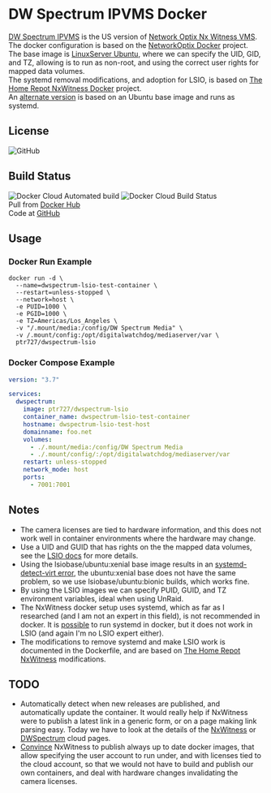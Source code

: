 # DW Spectrum IPVMS Docker

[DW Spectrum IPVMS](https://digital-watchdog.com/productdetail/DW-Spectrum-IPVMS/) is the US version of [Network Optix Nx Witness VMS](https://www.networkoptix.com/nx-witness/).  
The docker configuration is based on the [NetworkOptix Docker](https://bitbucket.org/networkoptix/nx_open_integrations/src/default/docker/) project.  
The base image is [LinuxServer Ubuntu](https://hub.docker.com/r/lsiobase/ubuntu), where we can specify the UID, GID, and TZ, allowing is to run as non-root, and using the correct user rights for mapped data volumes.  
The systemd removal modifications, and adoption for LSIO, is based on [The Home Repot NxWitness Docker](https://github.com/thehomerepot/nxwitness) project.  
An [alternate version](https://github.com/ptr727/DWSpectrum) is based on an Ubuntu base image and runs as systemd.

## License

![GitHub](https://img.shields.io/github/license/ptr727/DWSpectrum-LSIO)  

## Build Status

![Docker Cloud Automated build](https://img.shields.io/docker/cloud/automated/ptr727/dwspectrum-lsio)
![Docker Cloud Build Status](https://img.shields.io/docker/cloud/build/ptr727/dwspectrum-lsio)  
Pull from [Docker Hub](https://hub.docker.com/r/ptr727/dwspectrum-lsio)  
Code at [GitHub](https://github.com/ptr727/DWSpectrum)

## Usage

### Docker Run Example

```shell
docker run -d \
  --name=dwspectrum-lsio-test-container \
  --restart=unless-stopped \
  --network=host \
  -e PUID=1000 \
  -e PGID=1000 \
  -e TZ=Americas/Los_Angeles \
  -v "/.mount/media:/config/DW Spectrum Media" \
  -v /.mount/config:/opt/digitalwatchdog/mediaserver/var \
  ptr727/dwspectrum-lsio
```

### Docker Compose Example

```yaml
version: "3.7"

services:
  dwspectrum:
    image: ptr727/dwspectrum-lsio
    container_name: dwspectrum-lsio-test-container
    hostname: dwspectrum-lsio-test-host
    domainname: foo.net
    volumes:
      - ./.mount/media:/config/DW Spectrum Media
      - ./.mount/config/:/opt/digitalwatchdog/mediaserver/var
    restart: unless-stopped
    network_mode: host
    ports:
      - 7001:7001
```

## Notes

- The camera licenses are tied to hardware information, and this does not work well in container environments where the hardware may change.  
- Use a UID and GUID that has rights on the the mapped data volumes, see the [LSIO docs](https://docs.linuxserver.io/general/understanding-puid-and-pgid) for more details.  
- Using the lsiobase/ubuntu:xenial base image results in an [systemd-detect-virt error](https://github.com/systemd/systemd/issues/8111), the ubuntu:xenial base does not have the same problem, so we use lsiobase/ubuntu:bionic builds, which works fine.
- By using the LSIO images we can specify PUID, GUID, and TZ environment variables, ideal when using UnRaid.
- The NxWitness docker setup uses systemd, which as far as I researched (and I am not an expert in this field), is not recommended in docker. It is [possible](https://developers.redhat.com/blog/2019/04/24/how-to-run-systemd-in-a-container/) to run systemd in docker, but it does not work in LSIO (and again I'm no LSIO expert either).
- The modifications to remove systemd and make LSIO work is documented in the Dockerfile, and are based on [The Home Repot NxWitness](https://github.com/thehomerepot/nxwitness) modifications.

## TODO

- Automatically detect when new releases are published, and automatically update the container. It would really help if NxWitness were to publish a latest link in a generic form, or on a page making link parsing easy. Today we have to look at the details of the [NxWitness](https://nxvms.com/download/linux) or [DWSpectrum](https://dwspectrum.digital-watchdog.com/download/linux) cloud pages.
- [Convince](https://support.networkoptix.com/hc/en-us/articles/360037973573-How-to-run-Nx-Server-in-Docker) NxWitness to publish always up to date docker images, that allow specifying the user account to run under, and with licenses tied to the cloud account, so that we would not have to build and publish our own containers, and deal with hardware changes invalidating the camera licenses.
